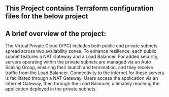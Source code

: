 ## This Project contains Terraform configuration files for the below project

## A brief overview of the project: 
The Virtual Private Cloud (VPC) includes both public and private subnets spread across two availability zones. To enhance resilience, each public subnet features a NAT Gateway and a Load Balancer. For added security, servers operating within the private subnets are managed via an Auto Scaling Group, ensuring their launch and termination, and they receive traffic from the Load Balancer. Connectivity to the internet for these servers is facilitated through a NAT Gateway. Users access the application via an Internet Gateway, then through the Load Balancer, ultimately reaching the application deployed in the private subnets.
